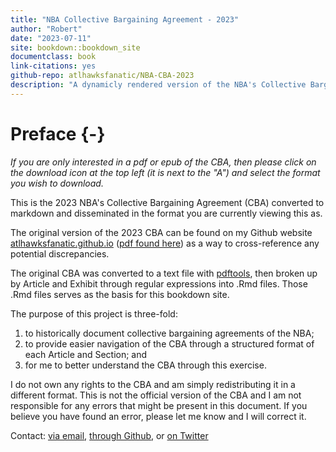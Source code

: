 ```yaml
--- 
title: "NBA Collective Bargaining Agreement - 2023"
author: "Robert"
date: "2023-07-11"
site: bookdown::bookdown_site
documentclass: book
link-citations: yes
github-repo: atlhawksfanatic/NBA-CBA-2023
description: "A dynamicly rendered version of the NBA's Collective Bargaining Agreement."
---
```


# Preface {-}

*If you are only interested in a pdf or epub of the CBA, then please click on the download icon at the top left (it is next to the "A") and select the format you wish to download.*

This is the 2023 NBA's Collective Bargaining Agreement (CBA) converted to markdown and disseminated in the format you are currently viewing this as.

The original version of the 2023 CBA can be found on my Github website [atlhawksfanatic.github.io](https://atlhawksfanatic.github.io/) ([pdf found here](https://github.com/atlhawksfanatic/atlhawksfanatic.github.io/raw/master/research/CBA/2023-NBA-NBPA-Collective-Bargaining-Agreement.pdf)) as a way to cross-reference any potential discrepancies.

The original CBA was converted to a text file with [pdftools](https://github.com/ropensci/pdftools), then broken up by Article and Exhibit through regular expressions into .Rmd files. Those .Rmd files serves as the basis for this bookdown site. 

The purpose of this project is three-fold:

1. to historically document collective bargaining agreements of the NBA;
2. to provide easier navigation of the CBA through a structured format of each Article and Section; and
3. for me to better understand the CBA through this exercise.

I do not own any rights to the CBA and am simply redistributing it in a different format. This is not the official version of the CBA and I am not responsible for any errors that might be present in this document. If you believe you have found an error, please let me know and I will correct it.

Contact: [via email](atlhawksfanatic@gmail.com), [through Github](https://github.com/atlhawksfanatic), or [on Twitter](https://twitter.com/atlhawksfanatic)
